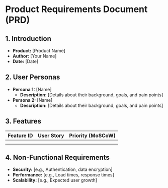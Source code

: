 
# Product Requirements Document (PRD)

## 1. Introduction
* **Product:** [Product Name]
* **Author:** [Your Name]
* **Date:** [Date]

## 2. User Personas
* **Persona 1:** [Name]
  * **Description:** [Details about their background, goals, and pain points]
* **Persona 2:** [Name]
  * **Description:** [Details about their background, goals, and pain points]

## 3. Features
| Feature ID | User Story | Priority (MoSCoW) |
|------------|------------|-------------------|
|            |            |                   |
|            |            |                   |

## 4. Non-Functional Requirements
* **Security:** [e.g., Authentication, data encryption]
* **Performance:** [e.g., Load times, response times]
* **Scalability:** [e.g., Expected user growth]
